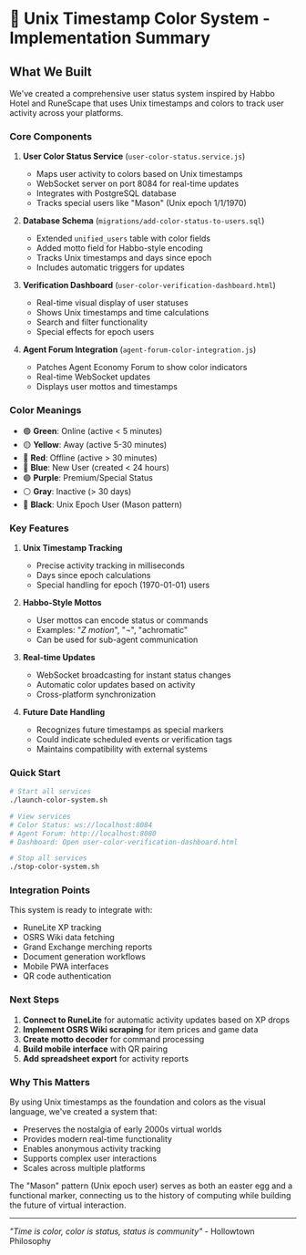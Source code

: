 # 🎨 Unix Timestamp Color System - Implementation Summary

## What We Built

We've created a comprehensive user status system inspired by Habbo Hotel and RuneScape that uses Unix timestamps and colors to track user activity across your platforms.

### Core Components

1. **User Color Status Service** (`user-color-status.service.js`)
   - Maps user activity to colors based on Unix timestamps
   - WebSocket server on port 8084 for real-time updates
   - Integrates with PostgreSQL database
   - Tracks special users like "Mason" (Unix epoch 1/1/1970)

2. **Database Schema** (`migrations/add-color-status-to-users.sql`)
   - Extended `unified_users` table with color fields
   - Added motto field for Habbo-style encoding
   - Tracks Unix timestamps and days since epoch
   - Includes automatic triggers for updates

3. **Verification Dashboard** (`user-color-verification-dashboard.html`)
   - Real-time visual display of user statuses
   - Shows Unix timestamps and time calculations
   - Search and filter functionality
   - Special effects for epoch users

4. **Agent Forum Integration** (`agent-forum-color-integration.js`)
   - Patches Agent Economy Forum to show color indicators
   - Real-time WebSocket updates
   - Displays user mottos and timestamps

### Color Meanings

- 🟢 **Green**: Online (active < 5 minutes)
- 🟡 **Yellow**: Away (active 5-30 minutes)  
- 🔴 **Red**: Offline (active > 30 minutes)
- 🔵 **Blue**: New User (created < 24 hours)
- 🟣 **Purple**: Premium/Special Status
- ⚪ **Gray**: Inactive (> 30 days)
- 🌌 **Black**: Unix Epoch User (Mason pattern)

### Key Features

1. **Unix Timestamp Tracking**
   - Precise activity tracking in milliseconds
   - Days since epoch calculations
   - Special handling for epoch (1970-01-01) users

2. **Habbo-Style Mottos**
   - User mottos can encode status or commands
   - Examples: "*Z motion*", "¬", "achromatic"
   - Can be used for sub-agent communication

3. **Real-time Updates**
   - WebSocket broadcasting for instant status changes
   - Automatic color updates based on activity
   - Cross-platform synchronization

4. **Future Date Handling**
   - Recognizes future timestamps as special markers
   - Could indicate scheduled events or verification tags
   - Maintains compatibility with external systems

### Quick Start

```bash
# Start all services
./launch-color-system.sh

# View services
# Color Status: ws://localhost:8084
# Agent Forum: http://localhost:8080
# Dashboard: Open user-color-verification-dashboard.html

# Stop all services
./stop-color-system.sh
```

### Integration Points

This system is ready to integrate with:
- RuneLite XP tracking
- OSRS Wiki data fetching
- Grand Exchange merching reports
- Document generation workflows
- Mobile PWA interfaces
- QR code authentication

### Next Steps

1. **Connect to RuneLite** for automatic activity updates based on XP drops
2. **Implement OSRS Wiki scraping** for item prices and game data
3. **Create motto decoder** for command processing
4. **Build mobile interface** with QR pairing
5. **Add spreadsheet export** for activity reports

### Why This Matters

By using Unix timestamps as the foundation and colors as the visual language, we've created a system that:
- Preserves the nostalgia of early 2000s virtual worlds
- Provides modern real-time functionality
- Enables anonymous activity tracking
- Supports complex user interactions
- Scales across multiple platforms

The "Mason" pattern (Unix epoch user) serves as both an easter egg and a functional marker, connecting us to the history of computing while building the future of virtual interaction.

---

*"Time is color, color is status, status is community"* - Hollowtown Philosophy